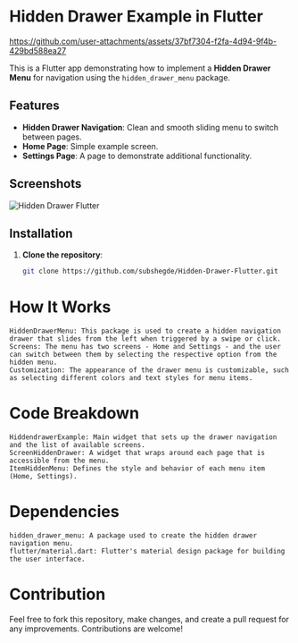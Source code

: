 # Hidden Drawer Example in Flutter


https://github.com/user-attachments/assets/37bf7304-f2fa-4d94-9f4b-429bd588ea27


This is a Flutter app demonstrating how to implement a **Hidden Drawer Menu** for navigation using the `hidden_drawer_menu` package.

## Features

- **Hidden Drawer Navigation**: Clean and smooth sliding menu to switch between pages.
- **Home Page**: Simple example screen.
- **Settings Page**: A page to demonstrate additional functionality.

## Screenshots

![Hidden Drawer Flutter](https://github.com/user-attachments/assets/c8c140c3-2f97-4f9a-b96d-199b97fefecb)


## Installation

1. **Clone the repository**:

   ```bash
   git clone https://github.com/subshegde/Hidden-Drawer-Flutter.git


# How It Works
    HiddenDrawerMenu: This package is used to create a hidden navigation drawer that slides from the left when triggered by a swipe or click.
    Screens: The menu has two screens - Home and Settings - and the user can switch between them by selecting the respective option from the hidden menu.
    Customization: The appearance of the drawer menu is customizable, such as selecting different colors and text styles for menu items.

# Code Breakdown
    HiddendrawerExample: Main widget that sets up the drawer navigation and the list of available screens.
    ScreenHiddenDrawer: A widget that wraps around each page that is accessible from the menu.
    ItemHiddenMenu: Defines the style and behavior of each menu item (Home, Settings).

# Dependencies
    hidden_drawer_menu: A package used to create the hidden drawer navigation menu.
    flutter/material.dart: Flutter's material design package for building the user interface.

# Contribution
Feel free to fork this repository, make changes, and create a pull request for any improvements. Contributions are welcome!
